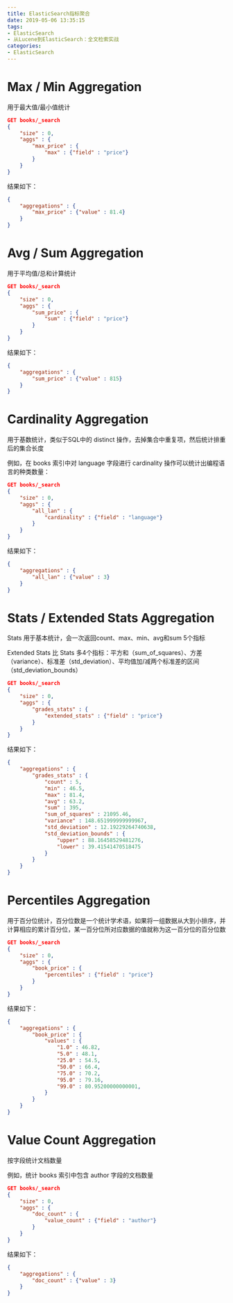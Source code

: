 ```yaml
---
title: ElasticSearch指标聚合
date: 2019-05-06 13:35:15
tags:
- ElasticSearch
- 从Lucene到ElasticSearch：全文检索实战
categories:
- ElasticSearch
---
```


# Max / Min Aggregation

用于最大值/最小值统计

```json
GET books/_search
{
    "size" : 0,
    "aggs" : {
        "max_price" : {
            "max" : {"field" : "price"}
        }
    }
}
```

结果如下：

```json
{
    "aggregations" : {
        "max_price" : {"value" : 81.4}
    }
}
```

# Avg / Sum Aggregation

用于平均值/总和计算统计

```json
GET books/_search
{
    "size" : 0,
    "aggs" : {
        "sum_price" : {
            "sum" : {"field" : "price"}
        }
    }
}
```

结果如下：

```json
{
    "aggregations" : {
        "sum_price" : {"value" : 815}
    }
}
```

# Cardinality Aggregation

用于基数统计，类似于SQL中的 distinct 操作，去掉集合中重复项，然后统计排重后的集合长度

例如，在 books 索引中对 language 字段进行 cardinality 操作可以统计出编程语言的种类数量：

```json
GET books/_search
{
    "size" : 0,
    "aggs" : {
        "all_lan" : {
            "cardinality" : {"field" : "language"}
        }
    }
}
```

结果如下：

```json
{
    "aggregations" : {
        "all_lan" : {"value" : 3}
    }
}
```

# Stats / Extended Stats Aggregation

Stats 用于基本统计，会一次返回count、max、min、avg和sum 5个指标

Extended Stats 比 Stats 多4个指标：平方和（sum_of_squares）、方差（variance）、标准差（std_deviation）、平均值加/减两个标准差的区间（std_deviation_bounds）

```json
GET books/_search
{
    "size" : 0,
    "aggs" : {
        "grades_stats" : {
            "extended_stats" : {"field" : "price"}
        }
    }
}
```

结果如下：

```json
{
    "aggregations" : {
        "grades_stats" : {
            "count" : 5,
            "min" : 46.5,
            "max" : 81.4,
            "avg" : 63.2,
            "sum" : 395,
            "sum_of_squares" : 21095.46,
            "variance" : 148.651999999999967,
            "std_deviation" : 12.19229264740638,
            "std_deviation_bounds" : {
                "upper" : 88.16458529481276,
                "lower" : 39.41541470518475
            }
        }
    }
}
```

# Percentiles Aggregation

用于百分位统计，百分位数是一个统计学术语，如果将一组数据从大到小排序，并计算相应的累计百分位，某一百分位所对应数据的值就称为这一百分位的百分位数

```json
GET books/_search
{
    "size" : 0,
    "aggs" : {
        "book_price" : {
            "percentiles" : {"field" : "price"}
        }
    }
}
```

结果如下：

```json
{
    "aggregations" : {
        "book_price" : {
            "values" : {
                "1.0" : 46.82,
                "5.0" : 48.1,
                "25.0" : 54.5,
                "50.0" : 66.4,
                "75.0" : 70.2,
                "95.0" : 79.16,
                "99.0" : 80.95200000000001,
            }
        }
    }
}
```

# Value Count Aggregation

按字段统计文档数量

例如，统计 books 索引中包含 author 字段的文档数量

```json
GET books/_search
{
    "size" : 0,
    "aggs" : {
        "doc_count" : {
            "value_count" : {"field" : "author"}
        }
    }
}
```

结果如下：

```json
{
    "aggregations" : {
        "doc_count" : {"value" : 3}
    }
}
```